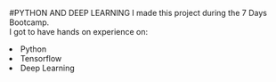 #PYTHON AND DEEP LEARNING
I made this project during the 7 Days Bootcamp.
<br>I got to have hands on experience on:
<li>Python
<li>Tensorflow
<li>Deep Learning

